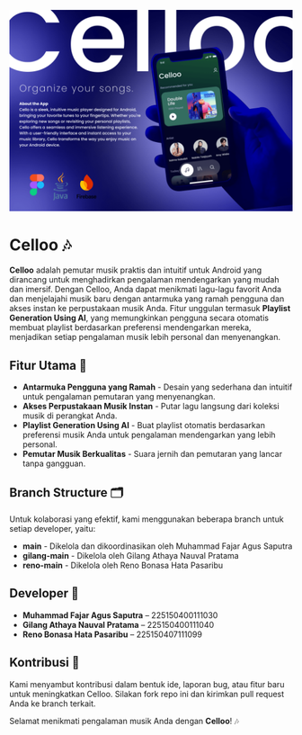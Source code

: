 ![Cover](./cover.png)

# Celloo 🎶

**Celloo** adalah pemutar musik praktis dan intuitif untuk Android yang dirancang untuk menghadirkan pengalaman mendengarkan yang mudah dan imersif. Dengan Celloo, Anda dapat menikmati lagu-lagu favorit Anda dan menjelajahi musik baru dengan antarmuka yang ramah pengguna dan akses instan ke perpustakaan musik Anda. Fitur unggulan termasuk **Playlist Generation Using AI**, yang memungkinkan pengguna secara otomatis membuat playlist berdasarkan preferensi mendengarkan mereka, menjadikan setiap pengalaman musik lebih personal dan menyenangkan.

## Fitur Utama 🚀

- **Antarmuka Pengguna yang Ramah** - Desain yang sederhana dan intuitif untuk pengalaman pemutaran yang menyenangkan.
- **Akses Perpustakaan Musik Instan** - Putar lagu langsung dari koleksi musik di perangkat Anda.
- **Playlist Generation Using AI** - Buat playlist otomatis berdasarkan preferensi musik Anda untuk pengalaman mendengarkan yang lebih personal.
- **Pemutar Musik Berkualitas** - Suara jernih dan pemutaran yang lancar tanpa gangguan.

## Branch Structure 🗂️

Untuk kolaborasi yang efektif, kami menggunakan beberapa branch untuk setiap developer, yaitu:

- **main** - Dikelola dan dikoordinasikan oleh Muhammad Fajar Agus Saputra
- **gilang-main** - Dikelola oleh Gilang Athaya Nauval Pratama
- **reno-main** - Dikelola oleh Reno Bonasa Hata Pasaribu

## Developer 👥

- **Muhammad Fajar Agus Saputra** – 225150400111030
- **Gilang Athaya Nauval Pratama** – 225150400111040
- **Reno Bonasa Hata Pasaribu** – 225150407111099

## Kontribusi 🤝

Kami menyambut kontribusi dalam bentuk ide, laporan bug, atau fitur baru untuk meningkatkan Celloo. Silakan fork repo ini dan kirimkan pull request Anda ke branch terkait.

Selamat menikmati pengalaman musik Anda dengan **Celloo**! 🎶

